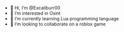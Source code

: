 - 👋 Hi, I’m @Excaliburr00
- 👀 I’m interested in Osint
- 🌱 I’m currently learning Lua programming language
- 💞️ I’m looking to collaborate on a roblox game

<!---
Excaliburr00/Excaliburr00 is a ✨ special ✨ repository because its `README.md` (this file) appears on your GitHub profile.
You can click the Preview link to take a look at your changes.
--->
